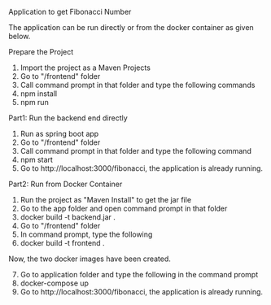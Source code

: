 Application to get Fibonacci Number 

The application can be run directly or from the docker container as given below.

Prepare the Project
1. Import the project as a Maven Projects
2. Go to "/frontend" folder
3. Call command prompt in that folder and type the following commands
4. npm install
5. npm run

Part1: Run the backend end directly
1. Run as spring boot app
2. Go to "/frontend" folder
3. Call command prompt in that folder and type the following command
4. npm start
5. Go to http://localhost:3000/fibonacci, the application is already running.

Part2: Run from Docker Container
1. Run the project as "Maven Install" to get the jar file
2. Go to the app folder and open command prompt in that folder
3. docker build -t backend.jar .
4. Go to "/frontend" folder
5. In command prompt, type the following
6. docker build -t frontend .

Now, the two docker images have been created.

7. Go to application folder and type the following in the command prompt
8. docker-compose up
9. Go to http://localhost:3000/fibonacci, the application is already running.

